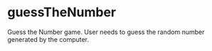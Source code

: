 # guessTheNumber
Guess the Number game. User needs to guess the random number generated by the computer. 
